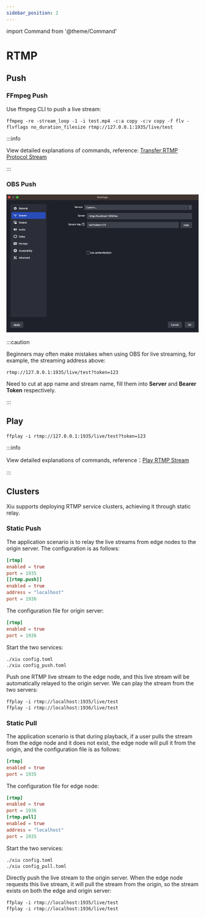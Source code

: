 ```yaml
---
sidebar_position: 2
---
```


import Command from '@theme/Command'

# RTMP

## Push


### FFmpeg Push

Use ffmpeg CLI to push a live stream:

```shell
ffmpeg -re -stream_loop -1 -i test.mp4 -c:a copy -c:v copy -f flv -flvflags no_duration_filesize rtmp://127.0.0.1:1935/live/test
```

:::info 

View detailed explanations of commands, reference: [Transfer RTMP Protocol Stream](https://www.ycmds.cc/en/ffmpeg/ffmpeg/#1transfer-rtmp-streams)

:::

### OBS Push



![Add Run/Debug Configuration](/img/docs/scenarios/rtmp/obs_rtmp_push_en.png)

:::caution

Beginners may often make mistakes when using OBS for live streaming, for example, the streaming address above:

    rtmp://127.0.0.1:1935/live/test?token=123

Need to cut at app name and stream name, fill them into **Server** and **Bearer Token** respectively.

:::


## Play

```shell
ffplay -i rtmp://127.0.0.1:1935/live/test?token=123
```

:::info 

View detailed explanations of commands, reference：[Play RTMP Stream](https://www.ycmds.cc/en/ffmpeg/ffplay/#play-rtmp-stream)

:::



## Clusters

Xiu supports deploying RTMP service clusters, achieving it through static relay.

### Static Push

The application scenario is to relay the live streams from edge nodes to the origin server. The configuration is as follows:

```toml  title="config_push.toml"
[rtmp] 
enabled = true
port = 1935
[[rtmp.push]]
enabled = true
address = "localhost"
port = 1936
```

The configuration file for origin server:
    
```toml  title="config.toml"
[rtmp]
enabled = true
port = 1936
```

Start the two services:

    ./xiu config.toml
    ./xiu config_push.toml

Push one RTMP live stream to the edge node, and this live stream will be automatically relayed to the origin server. We can play the stream from the two servers:

    ffplay -i rtmp://localhost:1935/live/test
    ffplay -i rtmp://localhost:1936/live/test


    
### Static Pull

The application scenario is that during playback, if a user pulls the stream from the edge node and it does not exist, the edge node will pull it from the origin, and the configuration file is as follows:

```toml  title="config.toml"
[rtmp]
enabled = true
port = 1935
```
 
The configuration file for edge node:

```toml  title="config_pull.toml"
[rtmp]
enabled = true
port = 1936
[rtmp.pull]
enabled = true
address = "localhost"
port = 1935
```



Start the two services:

    ./xiu config.toml
    ./xiu config_pull.toml
    
Directly push the live stream to the origin server. When the edge node requests this live stream, it will pull the stream from the origin, so the stream exists on both the edge and origin server:

    ffplay -i rtmp://localhost:1935/live/test
    ffplay -i rtmp://localhost:1936/live/test

